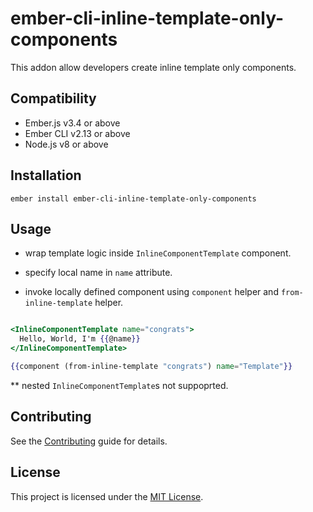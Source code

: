 ember-cli-inline-template-only-components
==============================================================================

This addon allow developers create inline template only components.


Compatibility
------------------------------------------------------------------------------

* Ember.js v3.4 or above
* Ember CLI v2.13 or above
* Node.js v8 or above


Installation
------------------------------------------------------------------------------

```
ember install ember-cli-inline-template-only-components
```


Usage
------------------------------------------------------------------------------

* wrap template logic inside `InlineComponentTemplate` component.
* specify local name in `name` attribute.

* invoke locally defined component using `component` helper and `from-inline-template` helper.

```hbs

<InlineComponentTemplate name="congrats">
  Hello, World, I'm {{@name}}
</InlineComponentTemplate>

{{component (from-inline-template "congrats") name="Template"}}

```

** nested `InlineComponentTemplate`s not suppoprted.


Contributing
------------------------------------------------------------------------------

See the [Contributing](CONTRIBUTING.md) guide for details.


License
------------------------------------------------------------------------------

This project is licensed under the [MIT License](LICENSE.md).
